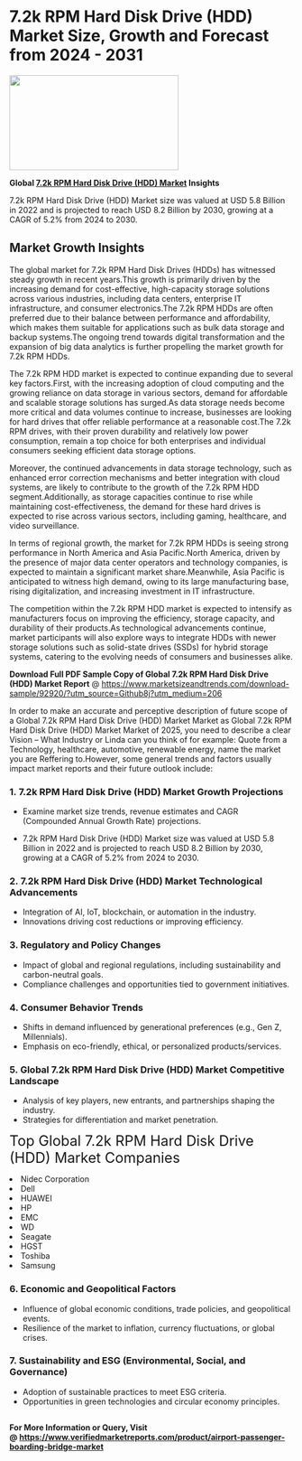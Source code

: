 <H1>7.2k RPM Hard Disk Drive (HDD) Market Size, Growth and Forecast from 2024 - 2031</H1><img class="aligncenter size-medium wp-image-584254" src="https://thirdeyenews.in/wp-content/uploads/2024/09/Global-Market-Research-300x168.jpeg" alt="" width="300" height="168" /><p><strong>Global&nbsp;<a href="https://www.marketsizeandtrends.com/download-sample/92920/?utm_source=Github8j?utm_medium=206">7.2k RPM Hard Disk Drive (HDD) Market</a> Insights</strong></p><p>7.2k RPM Hard Disk Drive (HDD) Market size was valued at USD 5.8 Billion in 2022 and is projected to reach USD 8.2 Billion by 2030, growing at a CAGR of 5.2% from 2024 to 2030.</p><p><h2>Market Growth Insights</h2> <p>The global market for 7.2k RPM Hard Disk Drives (HDDs) has witnessed steady growth in recent years.This growth is primarily driven by the increasing demand for cost-effective, high-capacity storage solutions across various industries, including data centers, enterprise IT infrastructure, and consumer electronics.The 7.2k RPM HDDs are often preferred due to their balance between performance and affordability, which makes them suitable for applications such as bulk data storage and backup systems.The ongoing trend towards digital transformation and the expansion of big data analytics is further propelling the market growth for 7.2k RPM HDDs.</p> <p>The 7.2k RPM HDD market is expected to continue expanding due to several key factors.First, with the increasing adoption of cloud computing and the growing reliance on data storage in various sectors, demand for affordable and scalable storage solutions has surged.As data storage needs become more critical and data volumes continue to increase, businesses are looking for hard drives that offer reliable performance at a reasonable cost.The 7.2k RPM drives, with their proven durability and relatively low power consumption, remain a top choice for both enterprises and individual consumers seeking efficient data storage options.</p> <p>Moreover, the continued advancements in data storage technology, such as enhanced error correction mechanisms and better integration with cloud systems, are likely to contribute to the growth of the 7.2k RPM HDD segment.Additionally, as storage capacities continue to rise while maintaining cost-effectiveness, the demand for these hard drives is expected to rise across various sectors, including gaming, healthcare, and video surveillance.</p> <p>In terms of regional growth, the market for 7.2k RPM HDDs is seeing strong performance in North America and Asia Pacific.North America, driven by the presence of major data center operators and technology companies, is expected to maintain a significant market share.Meanwhile, Asia Pacific is anticipated to witness high demand, owing to its large manufacturing base, rising digitalization, and increasing investment in IT infrastructure.</p> <p>The competition within the 7.2k RPM HDD market is expected to intensify as manufacturers focus on improving the efficiency, storage capacity, and durability of their products.As technological advancements continue, market participants will also explore ways to integrate HDDs with newer storage solutions such as solid-state drives (SSDs) for hybrid storage systems, catering to the evolving needs of consumers and businesses alike.</p> <p><span class=""><strong>Download Full PDF Sample Copy of Global 7.2k RPM Hard Disk Drive (HDD) Market Report</strong> @ <a href="https://www.marketsizeandtrends.com/download-sample/92920/?utm_source=Github8j?utm_medium=206" target="_blank">https://www.marketsizeandtrends.com/download-sample/92920/?utm_source=Github8j?utm_medium=206</a></span></p><p>In order to make an accurate and perceptive description of future scope of a Global&nbsp;7.2k RPM Hard Disk Drive (HDD) Market Market as Global&nbsp;7.2k RPM Hard Disk Drive (HDD) Market Market of 2025, you need to describe a clear Vision &ndash; What Industry or Linda can you think of for example: Quote from a Technology, healthcare, automotive, renewable energy, name the market you are Reffering to.However, some general trends and factors usually impact market reports and their future outlook include:</p><h3>1.&nbsp;<strong>7.2k RPM Hard Disk Drive (HDD) Market Growth Projections</strong></h3><ul><li>Examine market size trends, revenue estimates and CAGR (Compounded Annual Growth Rate) projections.</li><li><p>7.2k RPM Hard Disk Drive (HDD) Market size was valued at USD 5.8 Billion in 2022 and is projected to reach USD 8.2 Billion by 2030, growing at a CAGR of 5.2% from 2024 to 2030.</p></li></ul><h3>2.&nbsp;<strong>7.2k RPM Hard Disk Drive (HDD) Market Technological Advancements</strong></h3><ul><li>Integration of AI, IoT, blockchain, or automation in the industry.</li><li>Innovations driving cost reductions or improving efficiency.</li></ul><h3>3.&nbsp;<strong>Regulatory and Policy Changes</strong></h3><ul><li>Impact of global and regional regulations, including sustainability and carbon-neutral goals.</li><li>Compliance challenges and opportunities tied to government initiatives.</li></ul><h3>4.&nbsp;<strong>Consumer Behavior Trends</strong></h3><ul><li>Shifts in demand influenced by generational preferences (e.g., Gen Z, Millennials).</li><li>Emphasis on eco-friendly, ethical, or personalized products/services.</li></ul><h3>5.&nbsp;<strong>Global 7.2k RPM Hard Disk Drive (HDD) Market Competitive Landscape</strong></h3><ul><li>Analysis of key players, new entrants, and partnerships shaping the industry.</li><li>Strategies for differentiation and market penetration.</li></ul><p data-pm-slice="1 1 []"><span style="color: inherit; font-family: inherit; font-size: 25px;">Top Global 7.2k RPM Hard Disk Drive (HDD) Market Companies</span></p><div class="" data-test-id=""><p><li>Nidec Corporation</li><li> Dell</li><li> HUAWEI</li><li> HP</li><li> EMC</li><li> WD</li><li> Seagate</li><li> HGST</li><li> Toshiba</li><li> Samsung</li></p></div><h3>6.&nbsp;<strong>Economic and Geopolitical Factors</strong></h3><ul><li>Influence of global economic conditions, trade policies, and geopolitical events.</li><li>Resilience of the market to inflation, currency fluctuations, or global crises.</li></ul><h3>7.&nbsp;<strong>Sustainability and ESG (Environmental, Social, and Governance)</strong></h3><ul><li>Adoption of sustainable practices to meet ESG criteria.</li><li>Opportunities in green technologies and circular economy principles.</li></ul><h2><strong style="font-size: 14px;">For More Information or Query, Visit @&nbsp;</strong><a style="background-color: #ffffff; font-size: 14px;" href="https://www.marketsizeandtrends.com/report/7-2k-rpm-hard-disk-drive-hdd-market/" target="_blank">https://www.verifiedmarketreports.com/product/airport-passenger-boarding-bridge-market</a></h2>